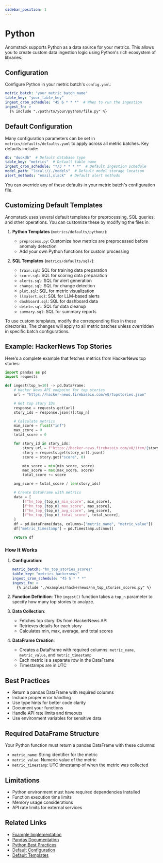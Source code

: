 ```yaml
---
sidebar_position: 1
---
```


# Python

Anomstack supports Python as a data source for your metrics. This allows you to create custom data ingestion logic using Python's rich ecosystem of libraries.

## Configuration

Configure Python in your metric batch's `config.yaml`:

```yaml
metric_batch: "your_metric_batch_name"
table_key: "your_table_key"
ingest_cron_schedule: "45 6 * * *"  # When to run the ingestion
ingest_fn: >
  {% include "./path/to/your/python/file.py" %}
```

## Default Configuration

Many configuration parameters can be set in `metrics/defaults/defaults.yaml` to apply across all metric batches. Key defaults include:

```yaml
db: "duckdb"  # Default database type
table_key: "metrics"  # Default table name
ingest_cron_schedule: "*/3 * * * *"  # Default ingestion schedule
model_path: "local://./models"  # Default model storage location
alert_methods: "email,slack"  # Default alert methods
```

You can override any of these defaults in your metric batch's configuration file.

## Customizing Default Templates

Anomstack uses several default templates for preprocessing, SQL queries, and other operations. You can customize these by modifying the files in:

1. **Python Templates** (`metrics/defaults/python/`):
   - `preprocess.py`: Customize how metrics are preprocessed before anomaly detection
   - Add your own Python functions for custom processing

2. **SQL Templates** (`metrics/defaults/sql/`):
   - `train.sql`: SQL for training data preparation
   - `score.sql`: SQL for scoring data preparation
   - `alerts.sql`: SQL for alert generation
   - `change.sql`: SQL for change detection
   - `plot.sql`: SQL for metric visualization
   - `llmalert.sql`: SQL for LLM-based alerts
   - `dashboard.sql`: SQL for dashboard data
   - `delete.sql`: SQL for data cleanup
   - `summary.sql`: SQL for summary reports

To use custom templates, modify the corresponding files in these directories. The changes will apply to all metric batches unless overridden in specific batch configurations.

## Example: HackerNews Top Stories

Here's a complete example that fetches metrics from HackerNews top stories:

```python
import pandas as pd
import requests

def ingest(top_n=10) -> pd.DataFrame:
    # Hacker News API endpoint for top stories
    url = "https://hacker-news.firebaseio.com/v0/topstories.json"

    # Get top story IDs
    response = requests.get(url)
    story_ids = response.json()[:top_n]

    # Calculate metrics
    min_score = float("inf")
    max_score = 0
    total_score = 0

    for story_id in story_ids:
        story_url = f"https://hacker-news.firebaseio.com/v0/item/{story_id}.json"
        story = requests.get(story_url).json()
        score = story.get("score", 0)

        min_score = min(min_score, score)
        max_score = max(max_score, score)
        total_score += score

    avg_score = total_score / len(story_ids)

    # Create DataFrame with metrics
    data = [
        [f"hn_top_{top_n}_min_score", min_score],
        [f"hn_top_{top_n}_max_score", max_score],
        [f"hn_top_{top_n}_avg_score", avg_score],
        [f"hn_top_{top_n}_total_score", total_score],
    ]
    df = pd.DataFrame(data, columns=["metric_name", "metric_value"])
    df["metric_timestamp"] = pd.Timestamp.utcnow()

    return df
```

### How It Works

1. **Configuration**:
   ```yaml
   metric_batch: "hn_top_stories_scores"
   table_key: "metrics_hackernews"
   ingest_cron_schedule: "45 6 * * *"
   ingest_fn: >
     {% include "./examples/hackernews/hn_top_stories_scores.py" %}
   ```

2. **Function Definition**: The `ingest()` function takes a `top_n` parameter to specify how many top stories to analyze.

3. **Data Collection**:
   - Fetches top story IDs from HackerNews API
   - Retrieves details for each story
   - Calculates min, max, average, and total scores

4. **DataFrame Creation**:
   - Creates a DataFrame with required columns: `metric_name`, `metric_value`, and `metric_timestamp`
   - Each metric is a separate row in the DataFrame
   - Timestamps are in UTC

## Best Practices

- Return a pandas DataFrame with required columns
- Include proper error handling
- Use type hints for better code clarity
- Document your functions
- Handle API rate limits and timeouts
- Use environment variables for sensitive data

## Required DataFrame Structure

Your Python function must return a pandas DataFrame with these columns:
- `metric_name`: String identifier for the metric
- `metric_value`: Numeric value of the metric
- `metric_timestamp`: UTC timestamp of when the metric was collected

## Limitations

- Python environment must have required dependencies installed
- Function execution time limits
- Memory usage considerations
- API rate limits for external services

## Related Links

- [Example Implementation](https://github.com/andrewm4894/anomstack/tree/main/metrics/examples/hackernews)
- [Pandas Documentation](https://pandas.pydata.org/docs/)
- [Python Best Practices](https://docs.python-guide.org/)
- [Default Configuration](https://github.com/andrewm4894/anomstack/tree/main/metrics/defaults/defaults.yaml)
- [Default Templates](https://github.com/andrewm4894/anomstack/tree/main/metrics/defaults)
